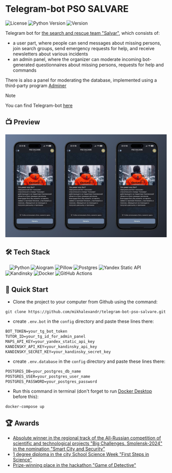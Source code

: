 # Telegram-bot PSO SALVARE

![License](https://img.shields.io/github/license/dmhd6219/sdamgia-solver)
![Python Version](https://img.shields.io/badge/python-3.6%2B-blue)
![Version](https://img.shields.io/badge/version-1.0-green)

Telegram bot for [the search and rescue team "Salvar"](https://vk.com/wall-29141239_27643), which consists of:
  * a user part, where people can send messages about missing persons, join search groups, send emergency requests for help, and receive newsletters about various incidents
  * an admin panel, where the organizer can moderate incoming bot-generated questionnaires about missing persons, requests for help and commands  

There is also a panel for moderating the database, implemented using a third-party program [Adminer](https://www.adminer.org/)
    
> [!NOTE]
> You can find Telegram-bot [here](https://t.me/psosalvarebot)

## 📺 Preview
![](https://github.com/mikhalexandr/telegram-bot-pso-salvare/blob/main/assets/design/preview.png)

## 🛠️ Tech Stack
ㅤ![Python](https://img.shields.io/badge/python-3670A0?style=for-the-badge&logo=python&logoColor=ffdd54)
![Aiogram](https://img.shields.io/badge/aiogram-3670A0?style=for-the-badge&logo=python&logoColor=ffdd54)
![Pillow](https://img.shields.io/badge/pillow-3670A0?style=for-the-badge&logo=python&logoColor=ffdd54)
![Postgres](https://img.shields.io/badge/postgres-%23316192.svg?style=for-the-badge&logo=postgresql&logoColor=white)
![Yandex Static API](https://img.shields.io/badge/yandex_static_api-FF0000?style=for-the-badge)
![Kandinsky](https://img.shields.io/badge/kandinsky-%23000000.svg?style=for-the-badge)
![Docker](https://img.shields.io/badge/docker-%230db7ed.svg?style=for-the-badge&logo=docker&logoColor=white)
![GitHub Actions](https://img.shields.io/badge/github%20actions-%232671E5.svg?style=for-the-badge&logo=githubactions&logoColor=white)

## 🎯 Quick Start
* Clone the project to your computer from Github using the command:
```
git clone https://github.com/mikhalexandr/telegram-bot-pso-salvare.git
```

* create `.env.bot` in the `config` directory and paste these lines there:
```env
BOT_TOKEN=your_tg_bot_token
TUTOR_ID=your_tg_id_for_admin_panel
MAPS_API_KEY=your_yandex_static_api_key
KANDINSKY_API_KEY=your_kandinsky_api_key
KANDINSKY_SECRET_KEY=your_kandinsky_secret_key
```

* create `.env.database` in the `config` directory and paste these lines there:
```env
POSTGRES_DB=your_postgres_db_name
POSTGRES_USER=your_postgres_user_name
POSTGRES_PASSWORD=your_postgres_password
```

* Run this command in terminal (don't forget to run [Docker Desktop](https://www.docker.com/products/docker-desktop/) before this):
```
docker-compose up
```

## 🏆 Awards
  * [Absolute winner in the regional track of the All-Russian competition of scientific and technological projects "Big Challenges. Smolensk-2024" in the nomination "Smart City and Security"](https://vk.com/wall-189705382_4434)
  * [1 degree diploma in the city School Science Week "First Steps in Science"](https://vk.com/wall-189705382_4415)
  * [Prize-winning place in the hackathon "Game of Detective"](https://vk.com/itcube.smolensk?z=photo-189705382_457267230%2Fwall-189705382_4142)
